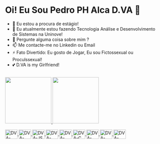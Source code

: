 <h1>Oi! Eu Sou Pedro PH Alca D.VA 👋</h1>

- 🔭 Eu estou a procura de estágio!
- 🌱 Eu atualmente estou fazendo Tecnologia Análise e Desenvolvimento de Sistemas na Uninove!
- 💬 Pergunte alguma coisa sobre mim ?
- 📫 Me contacte-me no Linkedin ou Email
- ⚡ Fato Divertido: Eu gosto de Jogar, Eu sou Fictossexual ou Proculssexual!
- 💕 D.VA is my Girlfriend!
<br>
<div>
  <a href="https://github.com/pedrophalcadva">
  <img height="150em" src="https://github-readme-stats.vercel.app/api?username=pedrophalcadva&show_icons=true&theme=tokyonight&include_all_commits=true&count_private="true"/>
  <img height="150em" src="https://github-readme-stats.vercel.app/api/top-langs/?username=pedrophalcadva&layout=compact&langs_count=16&theme=tokyonight">
</div>
<div style="display: inline_block"><br>
  <img align="center" alt="DVA-HTML" height="30" width="40" src="https://cdn.jsdelivr.net/gh/devicons/devicon/icons/html5/html5-original.svg">
  <img align="center" alt="DVA-CSS3" height="30" width="40" src="https://cdn.jsdelivr.net/gh/devicons/devicon/icons/css3/css3-original.svg">
  <img align="center" alt="DVA-JS" height="30" width="40" src="https://cdn.jsdelivr.net/gh/devicons/devicon/icons/javascript/javascript-original.svg">
  <img align="center" alt="DVA-JAVA" height="30" width="40" src="https://cdn.jsdelivr.net/gh/devicons/devicon/icons/java/java-original.svg">
  <img align="center" alt="DVA-MYSQL" height="30" width="40" src="https://cdn.jsdelivr.net/gh/devicons/devicon/icons/mysql/mysql-original.svg">
  <img align="center" alt="DVA-C" height="30" width="40" src="https://cdn.jsdelivr.net/gh/devicons/devicon/icons/c/c-original.svg">
  <img align="center" alt="DVA-GIT" height="30" width="40" src="https://cdn.jsdelivr.net/gh/devicons/devicon/icons/git/git-original.svg">
  <img align="center" alt="DVA-ARDUINO" height="30" width="40" src="https://cdn.jsdelivr.net/gh/devicons/devicon/icons/arduino/arduino-original.svg">
  <img align="center" alt="DVA-ANDROID" height="30" width="40" src="https://cdn.jsdelivr.net/gh/devicons/devicon/icons/android/android-plain.svg">
</div>
